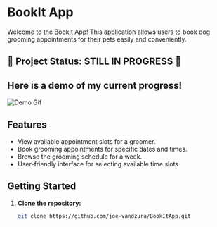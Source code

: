# BookIt App

Welcome to the BookIt App! This application allows users to book dog grooming appointments for their pets easily and conveniently.

## :construction: Project Status: STILL IN PROGRESS :construction:

## Here is a demo of my current progress!

![Demo Gif](/img/BookIt_demo.gif)


## Features

- View available appointment slots for a groomer.
- Book grooming appointments for specific dates and times.
- Browse the grooming schedule for a week.
- User-friendly interface for selecting available time slots.

## Getting Started

1. **Clone the repository:**
   ```bash
   git clone https://github.com/joe-vandzura/BookItApp.git
